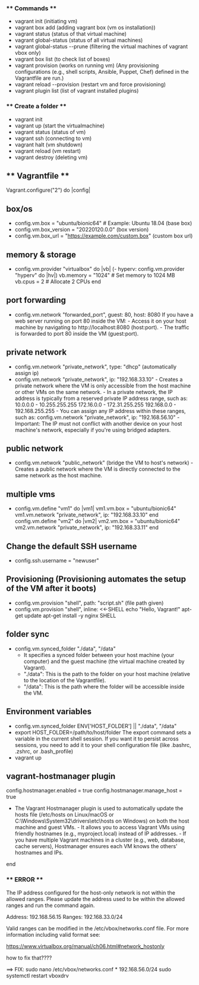 ### ** Commands **

- vagrant init <box-name> (initiating vm)
- vagrant box add <box> (adding vagrant box (vm os installation))
- vagrant status (status of that virtual machine)
- vagrant global-status (status of all virtual machines)
- vagrant global-status --prune (filtering the virtual machines of vagrant vbox only)
- vagrant box list (to check list of boxes)
- vagrant provision (works on running vm) (Any provisioning configurations (e.g., shell scripts, Ansible, Puppet, Chef) defined in the Vagrantfile are run.)
- vagrant reload --provision (restart vm and force provisioning)
- vagrant plugin list (list of vagrant installed plugins)

### ** Create a folder **

- vagrant init <box-name>
- vagrant up (start the virtualmachine)
- vagrant status (status of vm)
- vagrant ssh (connecting to vm)
- vagrant halt (vm shutdown)
- vagrant reload (vm restart)
- vagrant destroy (deleting vm)

## ** Vagrantfile **

Vagrant.configure("2") do |config|

## box/os

- config.vm.box = "ubuntu/bionic64" # Example: Ubuntu 18.04 (base box)
- config.vm.box_version = "20220120.0.0" (box version)
- config.vm.box_url = "https://example.com/custom.box" (custom box url)

## memory & storage

- config.vm.provider "virtualbox" do |vb| (- hyperv: config.vm.provider "hyperv" do |hv|)
  vb.memory = "1024" # Set memory to 1024 MB
  vb.cpus = 2 # Allocate 2 CPUs
  end

## port forwarding

- config.vm.network "forwarded_port", guest: 80, host: 8080
  If you have a web server running on port 80 inside the VM: - Access it on your host machine by navigating to http://localhost:8080 (host:port). - The traffic is forwarded to port 80 inside the VM (guest:port).

## private network

- config.vm.network "private_network", type: "dhcp" (automatically assign ip)
- config.vm.network "private_network", ip: "192.168.33.10" - Creates a private network where the VM is only accessible from the host machine or other VMs on the same network. - In a private network, the IP address is typically from a reserved private IP address range, such as:
  10.0.0.0 - 10.255.255.255
  172.16.0.0 - 172.31.255.255
  192.168.0.0 - 192.168.255.255 - You can assign any IP address within these ranges, such as:
  config.vm.network "private_network", ip: "192.168.56.10" - Important: The IP must not conflict with another device on your host machine's network, especially if you're using bridged adapters.

## public network

- config.vm.network "public_network" (bridge the VM to host's network) - Creates a public network where the VM is directly connected to the same network as the host machine.

## multiple vms

- config.vm.define "vm1" do |vm1|
  vm1.vm.box = "ubuntu/bionic64"
  vm1.vm.network "private_network", ip: "192.168.33.10"
  end
  config.vm.define "vm2" do |vm2|
  vm2.vm.box = "ubuntu/bionic64"
  vm2.vm.network "private_network", ip: "192.168.33.11"
  end

## Change the default SSH username

- config.ssh.username = "newuser"

## Provisioning (Provisioning automates the setup of the VM after it boots)

- config.vm.provision "shell", path: "script.sh" (file path given)
- config.vm.provision "shell", inline: <<-SHELL
  echo "Hello, Vagrant!"
  apt-get update
  apt-get install -y nginx
  SHELL

## folder sync

- config.vm.synced_folder "./data", "/data"
  - It specifies a synced folder between your host machine (your computer) and the guest machine (the virtual machine created by Vagrant).
  - "./data": This is the path to the folder on your host machine (relative to the location of the Vagrantfile).
  - "/data": This is the path where the folder will be accessible inside the VM.

## Environment variables

- config.vm.synced_folder ENV['HOST_FOLDER'] || "./data", "/data"
- export HOST_FOLDER=/path/to/host/folder
  The export command sets a variable in the current shell session. If you want it to persist across sessions, you need to add it to your shell configuration file (like .bashrc, .zshrc, or .bash_profile)
- vagrant up

## vagrant-hostmanager plugin

config.hostmanager.enabled = true
config.hostmanager.manage_host = true

- The Vagrant Hostmanager plugin is used to automatically update the hosts file (/etc/hosts on Linux/macOS or
  C:\Windows\System32\drivers\etc\hosts on Windows) on both the host machine and guest VMs. - It allows you to access Vagrant VMs using friendly hostnames (e.g., myproject.local)
  instead of IP addresses. - If you have multiple Vagrant machines in a cluster (e.g., web, database, cache servers), Hostmanager ensures each VM knows the others' hostnames and IPs.

end

### ** ERROR **

The IP address configured for the host-only network is not within the
allowed ranges. Please update the address used to be within the allowed
ranges and run the command again.

Address: 192.168.56.15
Ranges: 192.168.33.0/24

Valid ranges can be modified in the /etc/vbox/networks.conf file. For
more information including valid format see:

https://www.virtualbox.org/manual/ch06.html#network_hostonly

how to fix that????

==> FIX:
sudo nano /etc/vbox/networks.conf \* 192.168.56.0/24
sudo systemctl restart vboxdrv
